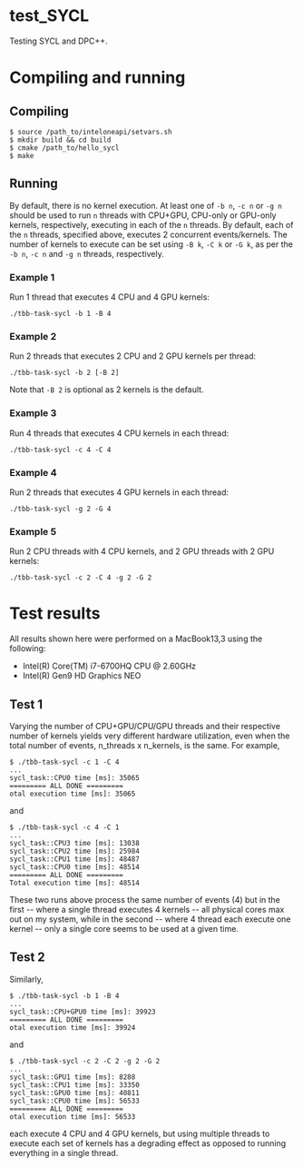# test_SYCL
Testing SYCL and DPC++.
# Compiling and running
## Compiling
```
$ source /path_to/inteloneapi/setvars.sh
$ mkdir build && cd build
$ cmake /path_to/hello_sycl
$ make
```
## Running
By default, there is no kernel execution.
At least one of `-b n`, `-c n` or `-g n` should be used to run `n` threads
with CPU+GPU, CPU-only or GPU-only kernels, respectively, executing in each
of the `n` threads.
By default, each of the `n` threads, specified above, executes 2 concurrent
events/kernels.
The number of kernels to execute can be set using `-B k`, `-C k` or `-G k`,
as per the `-b n`, `-c n` and `-g n` threads, respectively.
### Example 1
Run 1 thread that executes 4 CPU and 4 GPU kernels:
```
./tbb-task-sycl -b 1 -B 4
```
### Example 2
Run 2 threads that executes 2 CPU and 2 GPU kernels per thread:
```
./tbb-task-sycl -b 2 [-B 2]
```
Note that `-B 2` is optional as 2 kernels is the default.
### Example 3
Run 4 threads that executes 4 CPU kernels in each thread:
```
./tbb-task-sycl -c 4 -C 4
```
### Example 4
Run 2 threads that executes 4 GPU kernels in each thread:
```
./tbb-task-sycl -g 2 -G 4
```
### Example 5
Run 2 CPU threads with 4 CPU kernels, and 2 GPU threads with 2 GPU kernels:
```
./tbb-task-sycl -c 2 -C 4 -g 2 -G 2
```

# Test results
All results shown here were performed on a MacBook13,3 using the following:
- Intel(R) Core(TM) i7-6700HQ CPU @ 2.60GHz
- Intel(R) Gen9 HD Graphics NEO
## Test 1
Varying the number of CPU+GPU/CPU/GPU threads and their respective number
of kernels yields very different hardware utilization, even when the total
number of events, n_threads x n_kernels, is the same.
For example,
```
$ ./tbb-task-sycl -c 1 -C 4
...
sycl_task::CPU0 time [ms]: 35065
========= ALL DONE =========
otal execution time [ms]: 35065
```
and
```
$ ./tbb-task-sycl -c 4 -C 1
...
sycl_task::CPU3 time [ms]: 13038
sycl_task::CPU2 time [ms]: 25984
sycl_task::CPU1 time [ms]: 48487
sycl_task::CPU0 time [ms]: 48514
========= ALL DONE =========
Total execution time [ms]: 48514
```
These two runs above process the same number of events (4) but in
the first -- where a single thread executes 4 kernels -- all physical
cores max out on my system, while in the second -- where 4 thread each execute
one kernel -- only a single core seems to be used at a given time.
## Test 2
Similarly,
```
$ ./tbb-task-sycl -b 1 -B 4
...
sycl_task::CPU+GPU0 time [ms]: 39923
========= ALL DONE =========
otal execution time [ms]: 39924
```
and
```
$ ./tbb-task-sycl -c 2 -C 2 -g 2 -G 2
...
sycl_task::GPU1 time [ms]: 8288
sycl_task::CPU1 time [ms]: 33350
sycl_task::GPU0 time [ms]: 40811
sycl_task::CPU0 time [ms]: 56533
========= ALL DONE =========
otal execution time [ms]: 56533
```
each execute 4 CPU and 4 GPU kernels, but using multiple threads to execute each
set of kernels has a degrading effect as opposed to running everything in a
single thread.
